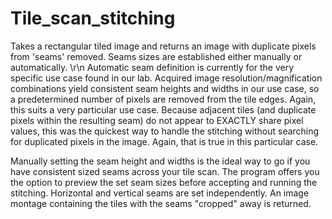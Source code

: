 # Tile_scan_stitching

Takes a rectangular tiled image and returns an image with duplicate pixels from 'seams' removed.
Seams sizes are established either manually or automatically. \r\n
Automatic seam definition is currently for the very specific use case found in our lab. Acquired image resolution/magnification combinations yield consistent seam heights and widths in our use case, so a predetermined number of pixels are removed from the tile edges. Again, this suits a very particular use case.
Because adjacent tiles (and duplicate pixels within the resulting seam) do not appear to EXACTLY share pixel values, this was the quickest way to handle the stitching without searching for duplicated pixels in the image. Again, that is true in this particular case.

Manually setting the seam height and widths is the ideal way to go if you have consistent sized seams across your tile scan. The program offers you the option to preview the set seam sizes before accepting and running the stitching. Horizontal and vertical seams are set independently.
An image montage containing the tiles with the seams "cropped" away is returned.
